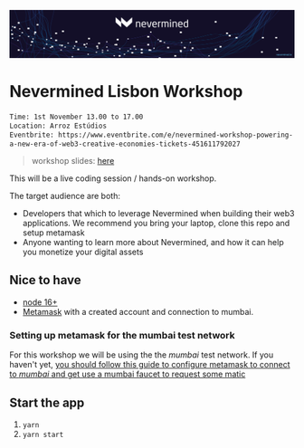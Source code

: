 [![banner](https://raw.githubusercontent.com/nevermined-io/assets/main/images/logo/banner_logo.png)](https://nevermined.io)

# Nevermined Lisbon Workshop

```
Time: 1st November 13.00 to 17.00
Location: Arroz Estúdios
Eventbrite: https://www.eventbrite.com/e/nevermined-workshop-powering-a-new-era-of-web3-creative-economies-tickets-451611792027
```

> workshop slides: [here](./slides.pdf)


This will be a live coding session / hands-on workshop.

The target audience are both:
- Developers that which to leverage Nevermined when building their web3 applications. We recommend you bring your laptop, clone this repo and setup metamask
- Anyone wanting to learn more about Nevermined, and how it can help you monetize your digital assets

## Nice to have

- [node 16+](https://nodejs.org/en/)
- [Metamask](https://metamask.io/) with a created account and connection to mumbai.

### Setting up metamask for the mumbai test network

For this workshop we will be using the the _mumbai_ test network.
If you haven't yet, [you should follow this guide to configure metamask to connect to _mumbai_ and get use a mumbai faucet to request some matic](https://medium.com/stakingbits/how-to-connect-polygon-mumbai-testnet-to-metamask-fc3487a3871f)


## Start the app

1. `yarn`
2. `yarn start`